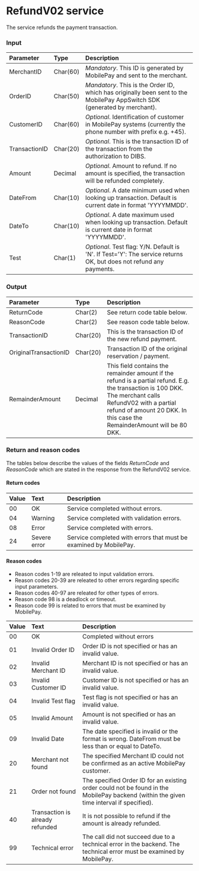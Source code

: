 # RefundV02 service #
The service refunds the payment transaction.

### Input ###
|Parameter|Type|Description|
|:--------|:---|:----------|
|MerchantID|Char(60)|_Mandatory_. This ID is generated by MobilePay and sent to the merchant.|
|OrderID|Char(50)|_Mandatory_. This is the Order ID, which has originally been sent to the MobilePay AppSwitch SDK (generated by merchant).|
|CustomerID|Char(60)|_Optional_. Identification of customer in MobilePay systems (currently the phone number with prefix e.g. +45).|
|TransactionID|Char(20)|_Optional_. This is the transaction ID of the transaction from the authorization to DIBS.|
|Amount|Decimal|_Optional_. Amount to refund. If no amount is specified, the transaction will be refunded completely.|
|DateFrom|Char(10)|_Optional_. A date minimum used when looking up transaction. Default is current date in format 'YYYYMMDD'.|
|DateTo|Char(10)|_Optional_. A date maximum used when looking up transaction. Default is current date in format 'YYYYMMDD'.|
|Test|Char(1)|_Optional_. Test flag: Y/N. Default is 'N'. If Test='Y': The service returns OK, but does not refund any payments.|

### Output ###
|Parameter|Type|Description|
|:--------|:---|:----------|
|ReturnCode|Char(2)|See return code table below.|
|ReasonCode|Char(2)|See reason code table below.|
|TransactionID|Char(20)|This is the transaction ID of the new refund payment.|
|OriginalTransactionID|Char(20)|Transaction ID of the original reservation / payment.|
|RemainderAmount|Decimal|This field contains the remainder amount if the refund is a partial refund. E.g. the transaction is 100 DKK. The merchant calls RefundV02 with a partial refund of amount 20 DKK. In this case the RemainderAmount will be 80 DKK.|

### Return and reason codes ###
The tables below describe the values of the fields *ReturnCode* and *ReasonCode* which are stated in the response from the RefundV02 service.

#### Return codes ####
|Value|Text|Description|
|:----|:---|:----------|
|00|OK|Service completed without errors.|
|04|Warning|Service completed with validation errors.|
|08|Error|Service completed with errors.|
|24|Severe error|Service completed with errors that must be examined by MobilePay.|

#### Reason codes ####
- Reason codes 1-19 are releated to input validation errors.
- Reason codes 20-39 are releated to other errors regarding specific input parameters.
- Reason codes 40-97 are releated for other types of errors.
- Reason code 98 is a deadlock or timeout.
- Reason code 99 is related to errors that must be examined by MobilePay.

|Value|Text|Description|
|:----|:---|:----------|
|00|OK|Completed without errors|
|01|Invalid Order ID|Order ID is not specified or has an invalid value.|
|02|Invalid Merchant ID|Merchant ID is not specified or has an invalid value.|
|03|Invalid Customer ID|Customer ID is not specified or has an invalid value.|
|04|Invalid Test flag |Test flag is not specified or has an invalid value.|
|05|Invalid Amount|Amount is not specified or has an invalid value.|
|09|Invalid Date|The date specified is invalid or the format is wrong. DateFrom must be less than or equal to DateTo.|
|20|Merchant not found|The specified Merchant ID could not be confirmed as an active MobilePay customer.|
|21|Order not found|The specified Order ID for an existing order could not be found in the MobilePay backend (within the given time interval if specified).|
|40|Transaction is already refunded|It is not possible to refund if the amount is already refunded.|
|99|Technical error|The call did not succeed due to a technical error in the backend. The technical error must be examined by MobilePay.|
